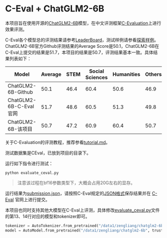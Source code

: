 # C-Eval + ChatGLM2-6B
本项目旨在使用开源的[ChatGLM2-6B](https://github.com/THUDM/ChatGLM2-6B/tree/main)模型，在中文评测框架[C-Evaluation](https://cevalbenchmark.com/)上进行效果评测。

C-Eval各个模型总的评测结果请参考[LeaderBoard](https://cevalbenchmark.com/static/leaderboard.html)，测试样例请参看[探索样例](https://cevalbenchmark.com/static/explore.html)。ChatGLM2-6B官方Github评测结果的Average Score是50.1，ChatGLM2-6B在C-Eval上提交的结果是51.7，本项目的结果是50.7，评测结果基本一致。具体结果列表如下：

|  Model  | Average  | STEM | Social  Sciences | Humanities |  Others |  
|  ----  | ----  | ----  |----  |----  |----  |
| ChatGLM2-6B-Github  | 50.1 | 46.4 | 60.4 | 50.6 | 46.9 |
| ChatGLM2-6B-C-Eval官网  | 51.7 | 48.6 | 60.5 | 51.3 | 49.8 |
| ChatGLM2-6B-该项目  | 50.7 | 47.2 | 60.9 | 60.4 | 50.7 | 47.8 |


关于C-Evaluation的评测教程，推荐参看[tutorial.md](https://github.com/zlpure/CEval/blob/main/tutorial.md)。

测试数据集是CEval，已放到项目的目录下。

运行如下指令进行测试：
```shell
python evaluate_ceval.py
```

> 注意该过程在bf16参数类型下，大概会占用20G左右的显存。

运行结果为[submission.json](https://github.com/zlpure/CEval/blob/main/submission.json)，请按照C-Eval规定的[JSON格式](https://github.com/SJTU-LIT/ceval/blob/main/submission_example.json)保存结果并在 [C-Eval](https://cevalbenchmark.com/) 官网上进行提交。

本项目也同时支持其他大模型在C-Eval上评测，具体修改[evaluate_ceval.py](https://github.com/zlpure/CEval/blob/main/evaluate_ceval.py)文件的第13、14行对应的模型和tokenizer即可。
```python
tokenizer = AutoTokenizer.from_pretrained("/data1/zengliang/chatglm2-6b", trust_remote_code=True)
model = AutoModel.from_pretrained("/data1/zengliang/chatglm2-6b", trust_remote_code=True).bfloat16().cuda()
```
